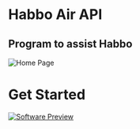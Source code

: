 # Habbo Air API
## Program to assist Habbo

![Home Page](https://i.imgur.com/DCxKj7b.png)

# Get Started

[![Software Preview](http://img.youtube.com/vi/zeI5YXFoyy0/0.jpg)](http://www.youtube.com/watch?v=zeI5YXFoyy0 "Software Preview")

